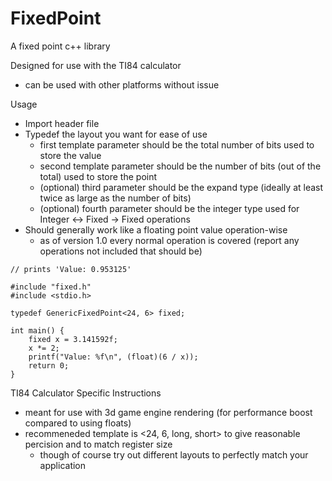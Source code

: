 # FixedPoint
A fixed point c++ library

Designed for use with the TI84 calculator
  * can be used with other platforms without issue

Usage
 
 - Import header file
 - Typedef the layout you want for ease of use
   - first template parameter should be the total number of bits used to store the value
   - second template parameter should be the number of bits (out of the total) used to store the point
   - (optional) third parameter should be the expand type (ideally at least twice as large as the number of bits)
   - (optional) fourth parameter should be the integer type used for Integer <-> Fixed -> Fixed operations
 - Should generally work like a floating point value operation-wise
   - as of version 1.0 every normal operation is covered (report any operations not included that should be)

```
// prints 'Value: 0.953125'

#include "fixed.h"
#include <stdio.h>

typedef GenericFixedPoint<24, 6> fixed;
 
int main() {
    fixed x = 3.141592f;
    x *= 2;
    printf("Value: %f\n", (float)(6 / x));
    return 0;
}
```

TI84 Calculator Specific Instructions
 - meant for use with 3d game engine rendering (for performance boost compared to using floats)
 - recommeneded template is <24, 6, long, short> to give reasonable percision and to match register size
   - though of course try out different layouts to perfectly match your application
